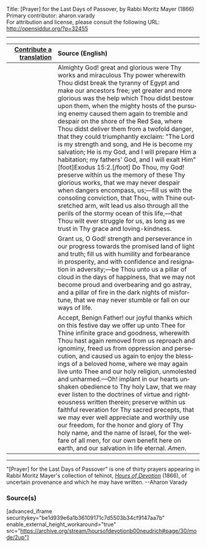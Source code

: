 <html>
<head></head>
<body>
Title: [Prayer] for the Last Days of Passover, by Rabbi Moritz Mayer (1866)<br />
Primary contributor: aharon.varady<br />
For attribution and license, please consult the following URL: <a href="http://opensiddur.org/?p=32455">http://opensiddur.org/?p=32455</a>
<p />
<hr />

<table style="margin-left: auto;margin-right: auto;" class="draggable">
<thead><tr><th id="x" style="text-align: right;"><a href="/contributing/upload/">Contribute a translation</a></th><th style="text-align: left;">Source (English)</th></tr></thead>
<tbody>
<tr><td style="vertical-align:top;" width="25%">
<div class="liturgy" lang="he">

</span></div></td>
 
<td style="vertical-align:top;">
<div class="english" lang="en">
Almighty God! great and glorious were Thy works and miraculous Thy power wherewith Thou didst break the tyranny of Egypt and make our ancestors free; yet greater and more glorious was the help which Thou didst bestow upon them, when the mighty hosts of the pursuing enemy caused them again to tremble and despair on the shore of the Red Sea, where Thou didst deliver them from a twofold danger, that they could triumphantly exclaim: "The Lord is my strength and song, and He is become my salvation; He is my God, and I will prepare Him a habitation; my fathers' God, and I will exalt Him"[foot]Exodus 15:2.[/foot] Do Thou, my God! preserve within us the memory of these Thy glorious works, that we may never despair when dangers encompass, us;—fill us with the consoling conviction, that Thou, with Thine outsretched arm, wilt lead us also through all the perils of the stormy ocean of this life,—that Thou wilt ever struggle for us, as long as we trust in Thy grace and loving-kindness. 
</div></td></tr>


<tr><td style="vertical-align:top;">
<div class="liturgy" lang="he">

</span></div></td>
 
<td style="vertical-align:top;">
<div class="english" lang="en">
Grant us, O God! strength and perseverance in our progress towards the promised land of light and truth; fill us with humility and forbearance in prosperity, and with confidence and resignation in adversity;—be Thou unto us a pillar of cloud in the days of happiness, that we may not become proud and overbearing and go astray, and a pillar of fire in the dark nights of misfortune, that we may never stumble or fall on our ways of life. 
</div></td></tr>


<tr><td style="vertical-align:top;">
<div class="liturgy" lang="he">

</span></div></td>
 
<td style="vertical-align:top;">
<div class="english" lang="en">
Accept, Benign Father! our joyful thanks which on this festive day we offer up unto Thee for Thine infinite grace and goodness, wherewith Thou hast again removed from us reproach and ignominy, freed us from oppression and persecution, and caused us again to enjoy the blessings of a beloved home, where we may again live unto Thee and our holy religion, unmolested and unharmed.—Oh! implant in our hearts unshaken obedience to Thy holy Law, that we may ever listen to the doctrines of virtue and righteousness written therein; preserve within us faithful reveration for Thy sacred precepts, that we may ever well appreciate and worthily use our freedom, for the honor and glory of Thy holy name, and the name of Israel, for the welfare of all men, for our own benefit here on earth, and our salvation in life eternal. <em>Amen</em>. 
</div></td></tr>
</tbody></table>

<hr />

"[Prayer] for the Last Days of Passover" is one of thirty prayers appearing in Rabbi Moritz Mayer's collection of tehinot, <em><a href="/?p=3692">Hours of Devotion</a></em> (1866), of uncertain provenance and which he may have written. --Aharon Varady

<h3>Source(s)</h3>

[advanced_iframe securitykey="be1d939e6a1b36109171c7d5503b34cf9147aa7b" enable_external_height_workaround="true" src="https://archive.org/stream/hoursofdevotionb00neudrich#page/30/mode/2up"]

&nbsp;
</body>
</html>